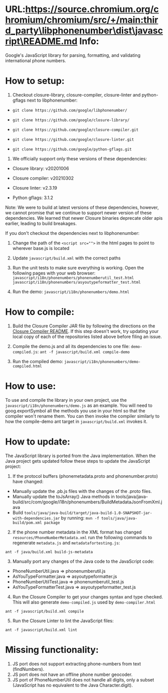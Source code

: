 URL:https://source.chromium.org/chromium/chromium/src/+/main:third_party\libphonenumber\dist\javascript\README.md
Info:
=====
Google's JavaScript library for parsing, formatting, and validating
international phone numbers.


How to setup:
=============
1.  Checkout closure-library, closure-compiler, closure-linter and python-gflags next to libphonenumber:

* `git clone https://github.com/google/libphonenumber/`

* `git clone https://github.com/google/closure-library/`

* `git clone https://github.com/google/closure-compiler.git`

* `git clone https://github.com/google/closure-linter.git`

* `git clone https://github.com/google/python-gflags.git`

1.  We officially support only these versions of these dependencies:

* Closure library: v20201006

* Closure compiler: v20210302

* Closure linter: v2.3.19

* Python gflags: 3.1.2

Note: We were to build at latest versions of these dependencies, however, we cannot promise that
we continue to support newer version of these dependencies. We learned that newer Closure binaries
deprecate older apis earlier, leading to build breakages.

If you don't checkout the dependencies next to libphonenumber:

1. Change the path of the `<script src="">` in the html pages to point to wherever base.js is located
2. Update `javascript/build.xml` with the correct paths

3. Run the unit tests to make sure everything is working. Open the following pages with your web browser:
  `javascript/i18n/phonenumbers/phonenumberutil_test.html`
  `javascript/i18n/phonenumbers/asyoutypeformatter_test.html`

4. Run the demo: `javascript/i18n/phonenumbers/demo.html`


How to compile:
===============
1. Build the Closure Compiler JAR file by following the directions on the
   [Closure Compiler README](https://github.com/google/closure-compiler/tree/master/README.md).
   If this step doesn't work, try updating your local copy of each of the
   repositories listed above before filing an issue.

2. Compile the demo.js and all its dependencies to one file: `demo-compiled.js`:
  `ant -f javascript/build.xml compile-demo`

3. Run the compiled demo: `javascript/i18n/phonenumbers/demo-compiled.html`


How to use:
===========
To use and compile the library in your own project, use the `javascript/i18n/phonenumbers/demo.js` as an example. You will need to goog.exportSymbol all the methods you use in your html so that the compiler won't rename them. You can then invoke the compiler similarly to how the compile-demo ant target in `javascript/build.xml` invokes it.


How to update:
==============
The JavaScript library is ported from the Java implementation.
When the Java project gets updated follow these steps to update the JavaScript
project:

1. If the protocol buffers (phonemetadata.proto and phonenumber.proto) have changed:
  * Manually update the .pb.js files with the changes of the .proto files.
  * Manually update the toJsArray() Java methods in tools/java/java-build/src/com/google/i18n/phonenumbers/BuildMetadataJsonFromXml.java
  * Build `tools/java/java-build/target/java-build-1.0-SNAPSHOT-jar-with-dependencies.jar` by running: `mvn -f tools/java/java-build/pom.xml package`

2. If the phone number metadata in the XML format has changed `resources/PhoneNumberMetadata.xml` run the following commands to regenerate `metadata.js` and `metadatafortesting.js`:

  `ant -f java/build.xml build-js-metadata`

3. Manually port any changes of the Java code to the JavaScript code:
  * PhoneNumberUtil.java => phonenumberutil.js
  * AsYouTypeFormatter.java => asyoutypeformatter.js
  * PhoneNumberUtilTest.java => phonenumberutil_test.js
  * AsYouTypeFormatterTest.java => asyoutypeformatter_test.js

4. Run the Closure Compiler to get your changes syntax and type checked. This will also generate `demo-compiled.js` used by `demo-compiler.html`

  `ant -f javascript/build.xml compile`

5. Run the Closure Linter to lint the JavaScript files:

  `ant -f javascript/build.xml lint`


Missing functionality:
=====
1. JS port does not support extracting phone-numbers from text (findNumbers).
2. JS port does not have an offline phone number geocoder.
3. JS port of PhoneNumberUtil does not handle all digits, only a subset (JavaScript has no equivalent to the Java Character.digit).
